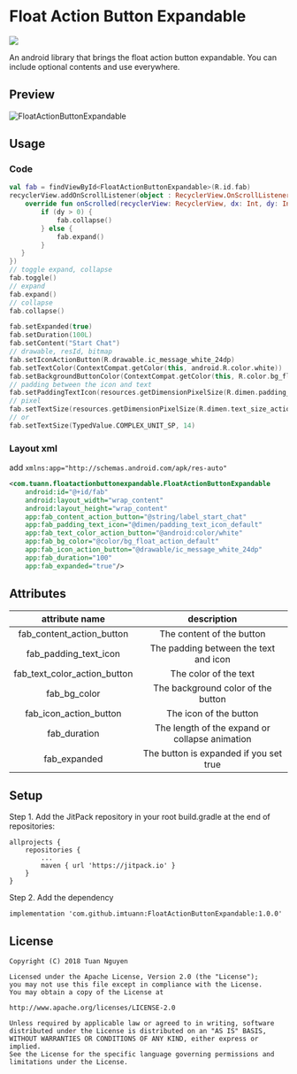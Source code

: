 # Float Action Button Expandable

[![](https://jitpack.io/v/imtuann/FloatActionButtonExpandable.svg)](https://jitpack.io/#imtuann/FloatActionButtonExpandable)

An android library that brings the float action button expandable. You can include optional contents and use everywhere.

## Preview

![FloatActionButtonExpandable][FloatActionButtonExpandable]

## Usage

### Code

```kotlin
val fab = findViewById<FloatActionButtonExpandable>(R.id.fab)
recyclerView.addOnScrollListener(object : RecyclerView.OnScrollListener() {
    override fun onScrolled(recyclerView: RecyclerView, dx: Int, dy: Int) {
        if (dy > 0) {
            fab.collapse()
        } else {
            fab.expand()
        }
   }
})
// toggle expand, collapse
fab.toggle()
// expand
fab.expand()
// collapse
fab.collapse()

fab.setExpanded(true)
fab.setDuration(100L)
fab.setContent("Start Chat")
// drawable, resId, bitmap
fab.setIconActionButton(R.drawable.ic_message_white_24dp)
fab.setTextColor(ContextCompat.getColor(this, android.R.color.white))
fab.setBackgroundButtonColor(ContextCompat.getColor(this, R.color.bg_float_action_default))
// padding between the icon and text
fab.setPaddingTextIcon(resources.getDimensionPixelSize(R.dimen.padding_text_icon_default))
// pixel
fab.setTextSize(resources.getDimensionPixelSize(R.dimen.text_size_action_button_default).toFloat())
// or
fab.setTextSize(TypedValue.COMPLEX_UNIT_SP, 14)
```

### Layout xml

add `xmlns:app="http://schemas.android.com/apk/res-auto"`

```xml
<com.tuann.floatactionbuttonexpandable.FloatActionButtonExpandable
    android:id="@+id/fab"
    android:layout_width="wrap_content"
    android:layout_height="wrap_content"
    app:fab_content_action_button="@string/label_start_chat"
    app:fab_padding_text_icon="@dimen/padding_text_icon_default"
    app:fab_text_color_action_button="@android:color/white"
    app:fab_bg_color="@color/bg_float_action_default"
    app:fab_icon_action_button="@drawable/ic_message_white_24dp"
    app:fab_duration="100"
    app:fab_expanded="true"/>
```

## Attributes

|attribute name|description|
|:-:|:-:|
|fab_content_action_button|The content of the button|
|fab_padding_text_icon|The padding between the text and icon|
|fab_text_color_action_button|The color of the text|
|fab_bg_color|The background color of the button|
|fab_icon_action_button|The icon of the button|
|fab_duration|The length of the expand or collapse animation|
|fab_expanded|The button is expanded if you set true|

## Setup

Step 1. Add the JitPack repository in your root build.gradle at the end of repositories:
```
allprojects {
    repositories {
        ...
        maven { url 'https://jitpack.io' }
    }
}
```

Step 2. Add the dependency
```
implementation 'com.github.imtuann:FloatActionButtonExpandable:1.0.0'
```

## License

```
Copyright (C) 2018 Tuan Nguyen

Licensed under the Apache License, Version 2.0 (the "License");
you may not use this file except in compliance with the License.
You may obtain a copy of the License at

http://www.apache.org/licenses/LICENSE-2.0

Unless required by applicable law or agreed to in writing, software
distributed under the License is distributed on an "AS IS" BASIS,
WITHOUT WARRANTIES OR CONDITIONS OF ANY KIND, either express or implied.
See the License for the specific language governing permissions and
limitations under the License.
```

[FloatActionButtonExpandable]: /art/FloatActionButtonExpandable.gif